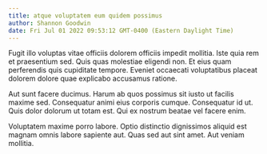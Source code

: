 ```yaml
---
title: atque voluptatem eum quidem possimus
author: Shannon Goodwin
date: Fri Jul 01 2022 09:53:12 GMT-0400 (Eastern Daylight Time)
---
```

Fugit illo voluptas vitae officiis dolorem officiis impedit mollitia. Iste quia rem et praesentium sed. Quis quas molestiae eligendi non. Et eius quam perferendis quis cupiditate tempore. Eveniet occaecati voluptatibus placeat dolorem dolore quae explicabo accusamus ratione.

 Aut sunt facere ducimus. Harum ab quos possimus sit iusto ut facilis maxime sed. Consequatur animi eius corporis cumque. Consequatur id ut. Quis dolor dolorum ut totam est. Qui ex nostrum beatae vel facere enim.

 Voluptatem maxime porro labore. Optio distinctio dignissimos aliquid est magnam omnis labore sapiente aut. Quas sed aut sint amet. Aut veniam mollitia.